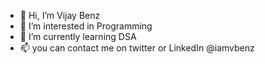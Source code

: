 - 👋 Hi, I’m Vijay Benz
- 👀 I’m interested in Programming
- 🌱 I’m currently learning DSA
- 📫 you can contact me on twitter or LinkedIn @iamvbenz

